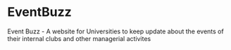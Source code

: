 # EventBuzz
Event Buzz - A website for Universities to keep update about the events of their internal clubs and other managerial activites
